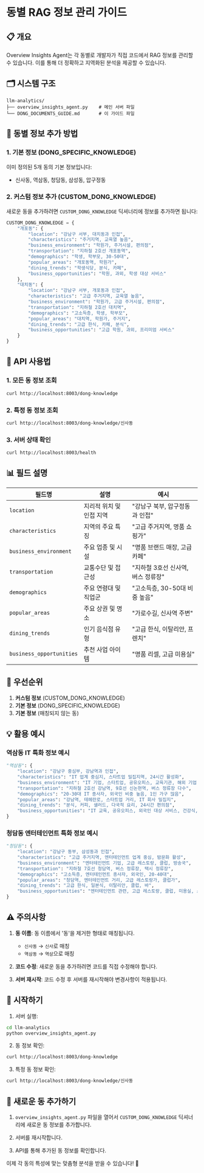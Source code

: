 # 동별 RAG 정보 관리 가이드

## 📋 개요

Overview Insights Agent는 각 동별로 개발자가 직접 코드에서 RAG 정보를 관리할 수 있습니다. 이를 통해 더 정확하고 지역화된 분석을 제공할 수 있습니다.

## 🗂️ 시스템 구조

```
llm-analytics/
├── overview_insights_agent.py    # 메인 서버 파일
└── DONG_DOCUMENTS_GUIDE.md       # 이 가이드 파일
```

## 📝 동별 정보 추가 방법

### 1. 기본 정보 (DONG_SPECIFIC_KNOWLEDGE)

이미 정의된 5개 동의 기본 정보입니다:
- 신사동, 역삼동, 청담동, 삼성동, 압구정동

### 2. 커스텀 정보 추가 (CUSTOM_DONG_KNOWLEDGE)

새로운 동을 추가하려면 `CUSTOM_DONG_KNOWLEDGE` 딕셔너리에 정보를 추가하면 됩니다:

```python
CUSTOM_DONG_KNOWLEDGE = {
    "개포동": {
        "location": "강남구 서부, 대치동과 인접",
        "characteristics": "주거지역, 교육열 높음",
        "business_environment": "학원가, 주거시설, 편의점",
        "transportation": "지하철 2호선 개포동역",
        "demographics": "학생, 학부모, 30-50대",
        "popular_areas": "개포동역, 학원가",
        "dining_trends": "학생식당, 분식, 카페",
        "business_opportunities": "학원, 과외, 학생 대상 서비스"
    },
    "대치동": {
        "location": "강남구 서부, 개포동과 인접",
        "characteristics": "고급 주거지역, 교육열 높음",
        "business_environment": "학원가, 고급 주거시설, 편의점",
        "transportation": "지하철 2호선 대치역",
        "demographics": "고소득층, 학생, 학부모",
        "popular_areas": "대치역, 학원가, 주거지",
        "dining_trends": "고급 한식, 카페, 분식",
        "business_opportunities": "고급 학원, 과외, 프리미엄 서비스"
    }
}
```

## 🔧 API 사용법

### 1. 모든 동 정보 조회
```bash
curl http://localhost:8003/dong-knowledge
```

### 2. 특정 동 정보 조회
```bash
curl http://localhost:8003/dong-knowledge/신사동
```

### 3. 서버 상태 확인
```bash
curl http://localhost:8003/health
```

## 📊 필드 설명

| 필드명 | 설명 | 예시 |
|--------|------|------|
| `location` | 지리적 위치 및 인접 지역 | "강남구 북부, 압구정동과 인접" |
| `characteristics` | 지역의 주요 특징 | "고급 주거지역, 명품 쇼핑가" |
| `business_environment` | 주요 업종 및 시설 | "명품 브랜드 매장, 고급 카페" |
| `transportation` | 교통수단 및 접근성 | "지하철 3호선 신사역, 버스 정류장" |
| `demographics` | 주요 연령대 및 직업군 | "고소득층, 30-50대 비중 높음" |
| `popular_areas` | 주요 상권 및 명소 | "가로수길, 신사역 주변" |
| `dining_trends` | 인기 음식점 유형 | "고급 한식, 이탈리안, 프렌치" |
| `business_opportunities` | 추천 사업 아이템 | "명품 리셀, 고급 미용실" |

## 🔄 우선순위

1. **커스텀 정보** (CUSTOM_DONG_KNOWLEDGE)
2. **기본 정보** (DONG_SPECIFIC_KNOWLEDGE)
3. **기본 정보** (매칭되지 않는 동)

## 💡 활용 예시

### 역삼동 IT 특화 정보 예시
```python
"역삼동": {
    "location": "강남구 중심부, 강남역과 인접",
    "characteristics": "IT 업계 중심지, 스타트업 밀집지역, 24시간 활성화",
    "business_environment": "IT 기업, 스타트업, 공유오피스, 교육기관, 해외 기업 지사",
    "transportation": "지하철 2호선 강남역, 9호선 신논현역, 버스 정류장 다수",
    "demographics": "20-30대 IT 종사자, 외국인 비중 높음, 1인 가구 많음",
    "popular_areas": "강남역, 테헤란로, 스타트업 거리, IT 회사 밀집지",
    "dining_trends": "분식, 커피, 샐러드, 다국적 요리, 24시간 편의점",
    "business_opportunities": "IT 교육, 공유오피스, 외국인 대상 서비스, 건강식, 24시간 서비스"
}
```

### 청담동 엔터테인먼트 특화 정보 예시
```python
"청담동": {
    "location": "강남구 동부, 삼성동과 인접",
    "characteristics": "고급 주거지역, 엔터테인먼트 업계 중심, 밤문화 활성",
    "business_environment": "엔터테인먼트 기업, 고급 레스토랑, 클럽, 방송국",
    "transportation": "지하철 7호선 청담역, 버스 정류장, 택시 정류장",
    "demographics": "고소득층, 엔터테인먼트 종사자, 외국인, 20-40대",
    "popular_areas": "청담역, 엔터테인먼트 거리, 고급 레스토랑가, 클럽가",
    "dining_trends": "고급 한식, 일본식, 이탈리안, 클럽, 바",
    "business_opportunities": "엔터테인먼트 관련, 고급 레스토랑, 클럽, 미용실, 스튜디오"
}
```

## ⚠️ 주의사항

1. **동 이름**: 동 이름에서 '동'을 제거한 형태로 매칭됩니다.
   - `신사동` → `신사`로 매칭
   - `역삼동` → `역삼`으로 매칭

2. **코드 수정**: 새로운 동을 추가하려면 코드를 직접 수정해야 합니다.

3. **서버 재시작**: 코드 수정 후 서버를 재시작해야 변경사항이 적용됩니다.

## 🚀 시작하기

1. 서버 실행:
```bash
cd llm-analytics
python overview_insights_agent.py
```

2. 동 정보 확인:
```bash
curl http://localhost:8003/dong-knowledge
```

3. 특정 동 정보 확인:
```bash
curl http://localhost:8003/dong-knowledge/신사동
```

## 🔧 새로운 동 추가하기

1. `overview_insights_agent.py` 파일을 열어서 `CUSTOM_DONG_KNOWLEDGE` 딕셔너리에 새로운 동 정보를 추가합니다.

2. 서버를 재시작합니다.

3. API를 통해 추가된 동 정보를 확인합니다.

이제 각 동의 특성에 맞는 맞춤형 분석을 받을 수 있습니다! 🎯
